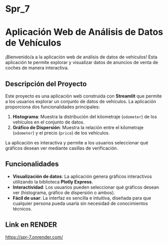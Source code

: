 # Spr_7

# Aplicación Web de Análisis de Datos de Vehículos

¡Bienvenido/a a la aplicación web de análisis de datos de vehículos! Esta aplicación te permite explorar y visualizar datos de anuncios de venta de coches de manera interactiva.

## Descripción del Proyecto

Este proyecto es una aplicación web construida con **Streamlit** que permite a los usuarios explorar un conjunto de datos de vehículos. La aplicación proporciona dos funcionalidades principales:

1. **Histograma**: Muestra la distribución del kilometraje (`odometer`) de los vehículos en el conjunto de datos.
2. **Gráfico de Dispersión**: Muestra la relación entre el kilometraje (`odometer`) y el precio (`price`) de los vehículos.

La aplicación es interactiva y permite a los usuarios seleccionar qué gráficos desean ver mediante casillas de verificación.

## Funcionalidades

- **Visualización de datos**: La aplicación genera gráficos interactivos utilizando la biblioteca **Plotly Express**.
- **Interactividad**: Los usuarios pueden seleccionar qué gráficos desean ver (histograma, gráfico de dispersión o ambos).
- **Fácil de usar**: La interfaz es sencilla e intuitiva, diseñada para que cualquier persona pueda usarla sin necesidad de conocimientos técnicos.

## Link en RENDER
https://spr-7.onrender.com/

